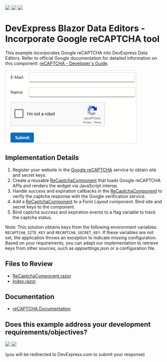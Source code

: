 <!-- default badges list -->
[![](https://img.shields.io/badge/Open_in_DevExpress_Support_Center-FF7200?style=flat-square&logo=DevExpress&logoColor=white)](https://supportcenter.devexpress.com/ticket/details/T1298864)
[![](https://img.shields.io/badge/📖_How_to_use_DevExpress_Examples-e9f6fc?style=flat-square)](https://docs.devexpress.com/GeneralInformation/403183)
[![](https://img.shields.io/badge/💬_Leave_Feedback-feecdd?style=flat-square)](#does-this-example-address-your-development-requirementsobjectives)
<!-- default badges end -->
# DevExpress Blazor Data Editors - Incorporate Google reCAPTCHA tool

This example incorporates Google reCAPTCHA into DevExpress Data Editors. Refer to official Google documentation for detailed information on this component: [reCAPTCHA - Developer's Guide](https://developers.google.com/recaptcha/intro).

![Sample](./result.png)

## Implementation Details

1. Register your website in the [Google reCAPTCHA](https://www.google.com/recaptcha/admin/create) service to obtain site and secret keys.
2. Create a reusable [ReCaptchaComponent](./CS/ReCaptcha/Components/ReCaptchaComponent.razor) that loads Google reCAPTCHA APIs and renders the widget via JavaScript interop.
3. Handle success and expiration callbacks in the [ReCaptchaComponent](./CS/ReCaptcha/Components/ReCaptchaComponent.razor) to verify the captcha response with the Google verification service.
4. Add a [ReCaptchaComponent](./CS/ReCaptcha/Components/ReCaptchaComponent.razor) to a Form Layout component. Bind site and secret keys to the component.
5. Bind captcha success and expiration events to a flag variable to track the captcha status.

Note: This solution obtains keys from the following environment variables: `RECAPTCHA_SITE_KEY` and `RECAPTCHA_SECRET_KEY`. If these variables are not set, the application throws an exception to indicate missing configuration. Based on your requirements, you can adapt our implementation to retrieve keys from other sources, such as _appsettings.json_ or a configuration file.

## Files to Review

- [ReCaptchaComponent.razor](./CS/ReCaptcha/Components/ReCaptchaComponent.razor)
- [Index.razor](./CS/ReCaptcha/Components/Pages/Index.razor)

## Documentation

- [reCAPTCHA Documentation](https://developers.google.com/recaptcha/intro)

<!-- feedback -->
## Does this example address your development requirements/objectives?

[<img src="https://www.devexpress.com/support/examples/i/yes-button.svg"/>](https://www.devexpress.com/support/examples/survey.xml?utm_source=github&utm_campaign=blazor-data-editors-add-recaptcha&~~~was_helpful=yes) [<img src="https://www.devexpress.com/support/examples/i/no-button.svg"/>](https://www.devexpress.com/support/examples/survey.xml?utm_source=github&utm_campaign=blazor-data-editors-add-recaptcha&~~~was_helpful=no)

(you will be redirected to DevExpress.com to submit your response)
<!-- feedback end -->
